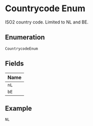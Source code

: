 
# Countrycode Enum

ISO2 country code. Limited to NL and BE.

## Enumeration

`CountrycodeEnum`

## Fields

| Name |
|  --- |
| `nL` |
| `bE` |

## Example

```
NL
```

